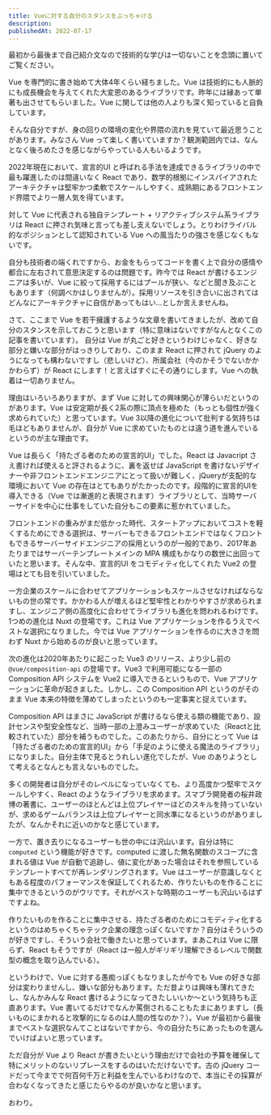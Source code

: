 ```yaml
---
title: Vueに対する自分のスタンスをぶっちゃける
description:
publishedAt: 2022-07-17
---
```


最初から最後まで自己紹介文なので技術的な学びは一切ないことを念頭に置いてご覧ください。

Vue を専門的に書き始めて大体4年くらい経ちました。Vue は技術的にも人脈的にも成長機会を与えてくれた大変恩のあるライブラリです。昨年には縁あって単著も出させてもらいました。Vue に関しては他の人よりも深く知っていると自負しています。

そんな自分ですが、身の回りの環境の変化や界隈の流れを見ていて最近思うことがあります。みなさん Vue って楽しく書いていますか？観測範囲内では、なんとなく後ろめたさを感じながらやっている人もいるようです。

2022年現在において、宣言的UI と呼ばれる手法を達成できるライブラリの中で最も躍進したのは間違いなく React であり、数学的根拠にインスパイアされたアーキテクチャは堅牢かつ柔軟でスケールしやすく、成熟期にあるフロントエンド界隈でより一層人気を得ています。

対して Vue に代表される独自テンプレート + リアクティブシステム系ライブラリは React に押され気味と言っても差し支えないでしょう。とりわけライバル的なポジションとして認知されている Vue への風当たりの強さを感じなくもないです。

自分も技術者の端くれですから、お金をもらってコードを書く上で自分の感情や都合に左右されて意思決定するのは問題です。昨今では React が書けるエンジニアは多いが、Vue に絞って採用するにはプールが狭い、などと聞き及ぶこともあります（何調べかはしりませんが）。採用リソースを引き合いに出されてはどんなにアーキテクチャに自信があってもはい…としか言えませんね。

さて、ここまで Vue を若干擁護するような文章を書いてきましたが、改めて自分のスタンスを示しておこうと思います（特に意味はないですがなんとなくこの記事を書いています）。
自分は Vue が丸ごと好きというわけじゃなく、好きな部分と嫌いな部分がはっきりしており、このまま React に押されて jQuery のようになっても構わないですし（悲しいけど）、所属会社（今のかそうでないかかかわらず）が React にします！と言えばすぐにその通りにします。Vue への執着は一切ありません。

理由はいろいろありますが、まず Vue に対しての興味関心が薄らいだというのがあります。Vue は安定期が長く2系の際に頂点を極めた（もっとも個性が強く求められていた）と思っています。Vue 3以降の進化について批判する気持ちは毛ほどもありませんが、自分が Vue に求めていたものとは違う道を進んでいるというのが主な理由です。

Vue は長らく「持たざる者のための宣言的UI」でした。React は Javacript さえ書ければ使えると評されるように、裏を返せば JavaScript を書けないデザイナーや非フロントエンドエンジニアにとって扱いが難しく、jQueryが支配的な環境において Vue の存在はとてもありがたかったのです。段階的に宣言的UIを導入できる（Vue では漸進的と表現されます）ライブラリとして、当時サーバーサイドを中心に仕事をしていた自分もこの要素に惹かれていました。

フロントエンドの重みがまだ低かった時代、スタートアップにおいてコストを軽くするためにできる選択は、サーバーもできるフロントエンドではなくフロントもできるサーバーサイドエンジニアの採用というのが一般的であり、2017年あたりまではサーバーテンプレートメインの MPA 構成もかなりの数世に出回っていたと思います。そんな中、宣言的UI をコモディティ化してくれた Vue2 の登場はとても目を引いていました。

一方企業のスケールに合わせてアプリケーションもスケールさせなければならないもの世の常です。かかわる人が増えるほど堅牢性とわかりやすさが求められますし、エンジニア側の高度化に合わせてライブラリも進化を問われるわけです。1つめの進化は Nuxt の登場です。これは Vue アプリケーションを作るうえでベストな選択になりました。今では Vue アプリケーションを作るのに大きさを問わず Nuxt から始めるのが良いと思っています。

次の進化は2020年あたりに起こった Vue3 のリリース、より少し前の `@vue/composition-api` の登場です。Vue3 で利用可能になる一部の Composition API システムを Vue2 に導入できるというもので、Vue アプリケーションに革命が起きました。しかし、この Composition API というのがそのまま Vue 本来の特徴を薄めてしまったというのも一定事実と捉えています。

Composition API はまさに JavaScript が書けるなら使える類の機能であり、設計センスや型安全性など、当時一部の上澄みユーザーが求めていた（Reactと比較されていた）部分を補うものでした。このあたりから、自分にとって Vue は「持たざる者のための宣言的UI」から「手足のように使える魔法のライブラリ」になりました。自分主体で見るとうれしい進化でしたが、Vue のありようとして考えるとなんとも言えないものでした。

多くの開発者は自分がそのレベルになっていなくても、より高度かつ堅牢でスケールしやすく、React のようなライブラリを求めます。スマブラ開発者の桜井政博の著書に、ユーザーのほとんどは上位プレイヤーほどのスキルを持っていないが、求めるゲームバランスは上位プレイヤーと同水準になるというのがありましたが、なんかそれに近いのかなと感じています。

一方で、置き去りになるユーザーも世の中には沢山います。自分は特に `computed` という機能が好きです。computed に渡した無名関数のスコープに含まれる値は Vue が自動で追跡し、値に変化があった場合はそれを参照しているテンプレートすべてが再レンダリングされます。Vue はユーザーが意識しなくともある程度のパフォーマンスを保証してくれるため、作りたいものを作ることに集中できるというのがウリです。それがベストな時期のユーザーも沢山いるはずですよね。

作りたいものを作ることに集中させる、持たざる者のためにコモディティ化するというのはめちゃくちゃテック企業の理念っぽくないですか？自分はそういうのが好きですし、そういう会社で働きたいと思っています。まあこれは Vue に限らず、React もそうですが（React は一般人がギリギリ理解できるレベルで関数型の概念を取り込んでいる）。

というわけで、Vue に対する愚痴っぽくもなりましたが今でも Vue の好きな部分は変わりませんし、嫌いな部分もあります。ただ昔よりは興味も薄れてきたし、なんかみんな React 書けるようになってきたしいいか～という気持ちも正直あります。Vue 書いてるだけでなんか罵倒されることもたまにありますし（長いものにまかれると攻撃的になるのは人間の性なのか？）。Vue が最初から最後までベストな選択なんてことはないですから、今の自分たちにあったものを選んでいけばよいと思っています。

ただ自分が Vue より React が書きたいという理由だけで会社の予算を確保して特にメリットのないリプレースをするのはいただけないです。古の jQuery コードだって今までで何百何千万と利益を生んでいるわけなので、本当にその採算が合わなくなってきたと感じたらやるのが良いかなと思います。

おわり。
